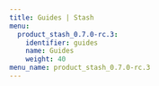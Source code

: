 ```yaml
---
title: Guides | Stash
menu:
  product_stash_0.7.0-rc.3:
    identifier: guides
    name: Guides
    weight: 40
menu_name: product_stash_0.7.0-rc.3
---
```


